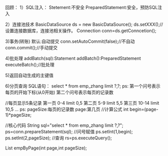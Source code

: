 回顾：
1）SQL注入：
Stetement:不安全
PreparedStatement:安全，预防SQL注入

2）连接池技术
BasicDataSource ds = new BasicDataSource();
ds.setXXX();//设置连接数据库，连接池相关操作。
Connection conn=ds.getConncetion();

3)事务(转账)
默认:自动提交
conn.setAutoCommit(false);//不自动
conn.commit();//手动提交

4)批处理
addBatch(sql):Statement
addBatch():PreparedStatement
executeBatch();//批处理

5)返回自动生成的主键值

6)分页查询
SQL语句：
select * from emp_zhang limit ?,?;
ps:
第一个问号表示每页的开始下标(从0开始)
第二个问号表示每页的记录数

//每页显示5条记录
第一页 0-4 limit 0,5
第二页 5-9 limit 5,5
第三页 10-14 limit 10,5
...
ps:
pageSize:每页的记录数
page:第几页
//计算公式
int begin=(page-1)*pageSize;

//核心代码
String sql="select * from emp_zhang limit ?,?";
ps=conn.prepareStatement(sql);
//问号赋值
ps.setInt(1,begin);
ps.setInt(2,pageSize);
//查询
rs=ps.executeQuery();

List<Emp> empByPage(int page,int pageSize);




